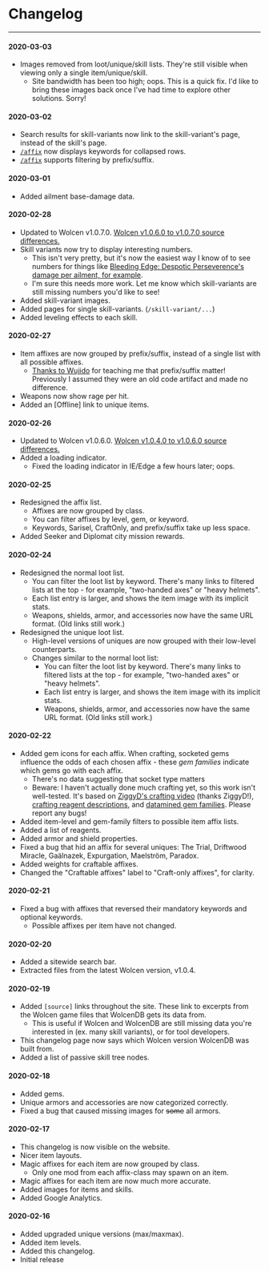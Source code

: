 Changelog
=========

---

#### 2020-03-03
- Images removed from loot/unique/skill lists. They're still visible when viewing only a single item/unique/skill.
  - Site bandwidth has been too high; oops. This is a quick fix. I'd like to bring these images back once I've had time to explore other solutions. Sorry!

#### 2020-03-02
- Search results for skill-variants now link to the skill-variant's page, instead of the skill's page.
- [`/affix`](/affix) now displays keywords for collapsed rows.
- [`/affix`](/affix) supports filtering by prefix/suffix.

#### 2020-03-01
- Added ailment base-damage data.

#### 2020-02-28
- Updated to Wolcen v1.0.7.0. [Wolcen v1.0.6.0 to v1.0.7.0 source differences.](https://gitlab.com/erosson/wolcendb/-/commit/8dd1940849aa9db35ab69f689b24c630a1a63031)
- Skill variants now try to display interesting numbers.
  - This isn't very pretty, but it's now the easiest way I know of to see numbers for things like [Bleeding Edge: Despotic Perseverence's damage per ailment, for example](/skill/player_laceration).
  - I'm sure this needs more work. Let me know which skill-variants are still missing numbers you'd like to see!
- Added skill-variant images.
- Added pages for single skill-variants. (`/skill-variant/...`)
- Added leveling effects to each skill.

#### 2020-02-27
- Item affixes are now grouped by prefix/suffix, instead of a single list with all possible affixes.
  - [Thanks to Wujido](https://youtu.be/jcYnamTR4f8) for teaching me that prefix/suffix matter! Previously I assumed they were an old code artifact and made no difference.
- Weapons now show rage per hit.
- Added an [Offline] link to unique items.

#### 2020-02-26
- Updated to Wolcen v1.0.6.0. [Wolcen v1.0.4.0 to v1.0.6.0 source differences.](https://gitlab.com/erosson/wolcendb/-/commit/c7a8fd560914493c6ee8538a53791159040e6f3f)
- Added a loading indicator.
  - Fixed the loading indicator in IE/Edge a few hours later; oops.

#### 2020-02-25
- Redesigned the affix list.
  - Affixes are now grouped by class.
  - You can filter affixes by level, gem, or keyword.
  - Keywords, Sarisel, CraftOnly, and prefix/suffix take up less space.
- Added Seeker and Diplomat city mission rewards.

#### 2020-02-24
- Redesigned the normal loot list.
  - You can filter the loot list by keyword. There's many links to filtered lists at the top - for example, "two-handed axes" or "heavy helmets".
  - Each list entry is larger, and shows the item image with its implicit stats.
  - Weapons, shields, armor, and accessories now have the same URL format. (Old links still work.)
- Redesigned the unique loot list.
  - High-level versions of uniques are now grouped with their low-level counterparts.
  - Changes similar to the normal loot list:
    - You can filter the loot list by keyword. There's many links to filtered lists at the top - for example, "two-handed axes" or "heavy helmets".
    - Each list entry is larger, and shows the item image with its implicit stats.
    - Weapons, shields, armor, and accessories now have the same URL format. (Old links still work.)

#### 2020-02-22
- Added gem icons for each affix. When crafting, socketed gems influence the odds of each chosen affix - these *gem families* indicate which gems go with each affix.
  - There's no data suggesting that socket type matters
  - Beware: I haven't actually done much crafting yet, so this work isn't well-tested. It's based on [ZiggyD's crafting video](https://www.youtube.com/watch?v=0_u8sCgpSBE) (thanks ZiggyD!), [crafting reagent descriptions](/reagent), and [datamined gem families](https://gitlab.com/erosson/wolcendb/-/tree/master/datamine/Game/Umbra/Loot/MagicEffects/Affixes/Craft/GemFamiliesAndCoveredEffectIDs.xml). Please report any bugs!
- Added item-level and gem-family filters to possible item affix lists.
- Added a list of reagents.
- Added armor and shield properties.
- Fixed a bug that hid an affix for several uniques: The Trial, Driftwood Miracle, Gaälnazek, Expurgation, Maelström, Paradox.
- Added weights for craftable affixes.
- Changed the "Craftable affixes" label to "Craft-only affixes", for clarity.

#### 2020-02-21
- Fixed a bug with affixes that reversed their mandatory keywords and optional keywords.
  - Possible affixes per item have not changed.

#### 2020-02-20
- Added a sitewide search bar.
- Extracted files from the latest Wolcen version, v1.0.4.

#### 2020-02-19
- Added `[source]` links throughout the site. These link to excerpts from the Wolcen game files that WolcenDB gets its data from.
  - This is useful if Wolcen and WolcenDB are still missing data you're interested in (ex. many skill variants), or for tool developers.
- This changelog page now says which Wolcen version WolcenDB was built from.
- Added a list of passive skill tree nodes.

#### 2020-02-18
- Added gems.
- Unique armors and accessories are now categorized correctly.
- Fixed a bug that caused missing images for ~~some~~ all armors.

#### 2020-02-17
- This changelog is now visible on the website.
- Nicer item layouts.
- Magic affixes for each item are now grouped by class.
  - Only one mod from each affix-class may spawn on an item.
- Magic affixes for each item are now much more accurate.
- Added images for items and skills.
- Added Google Analytics.

#### 2020-02-16
- Added upgraded unique versions (max/maxmax).
- Added item levels.
- Added this changelog.
- Initial release
